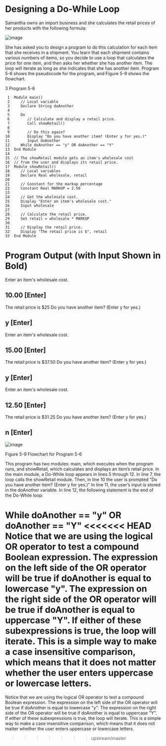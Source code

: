 # Designing a Do-While Loop

Samantha owns an import business and she calculates the retail prices of her products with the following formula:

![image](https://user-images.githubusercontent.com/47218880/67348497-be23b500-f50a-11e9-91a5-443a84884641.png)

She has asked you to design a program to do this calculation for each item that she receives in a shipment. You learn that each shipment contains various numbers of items, so you decide to use a loop that calculates the price for one item, and then asks her whether she has another item. The loop will iterate as long as she indicates that she has another item. Program 5-6 shows the pseudocode for the program, and Figure 5-9 shows the flowchart.

3 Program 5-6
```
 1  Module main()
 2     // Local variable
 3     Declare String doAnother
 4
 5     Do
 6        // Calculate and display a retail price.
 7        Call showRetail()
 8
 9        // Do this again?
10        Display "Do you have another item? (Enter y for yes.)"
11        Input doAnother
12     While doAnother == "y" OR doAnother == "Y"
13  End Module
14
15  // The showRetail module gets an item's wholesale cost
16  // from the user and displays its retail price.
17  Module showRetail()
18     // Local variables
19     Declare Real wholesale, retail
20
21     // Constant for the markup percentage
22     Constant Real MARKUP = 2.50
23
24     // Get the wholesale cost.
25     Display "Enter an item's wholesale cost."
26     Input wholesale
27
28     // Calculate the retail price.
29     Set retail = wholesale * MARKUP
30
31     // Display the retail price.
32     Display "The retail price is $", retail
33  End Module
```
# Program Output (with Input Shown in Bold)
Enter an item's wholesale cost.
## 10.00 [Enter] 
The retail price is $25
Do you have another item? (Enter y for yes.)
## y [Enter] 
Enter an item's wholesale cost.
## 15.00 [Enter] 
The retail price is $37.50
Do you have another item? (Enter y for yes.)
## y [Enter] 
Enter an item's wholesale cost.
## 12.50 [Enter] 
The retail price is $31.25
Do you have another item? (Enter y for yes.)
## n [Enter]

![image](https://user-images.githubusercontent.com/47218880/67348845-d0eab980-f50b-11e9-880d-f03cb66a24e7.png)

Figure 5-9 Flowchart for Program 5-6

This program has two modules: main, which executes when the program runs, and showRetail, which calculates and displays an item’s retail price. In the main module, a Do-While loop appears in lines 5 through 12. In line 7, the loop calls the showRetail module. Then, in line 10 the user is prompted “Do you have another item? (Enter y for yes.)” In line 11, the user’s input is stored in the doAnother variable. In line 12, the following statement is the end of the Do-While loop:

While doAnother == "y" OR doAnother == "Y"
<<<<<<< HEAD
Notice that we are using the logical OR operator to test a compound Boolean expression. The expression on the left side of the OR operator will be true if doAnother is equal to lowercase "y". The expression on the right side of the OR operator will be true if doAnother is equal to uppercase "Y". If either of these subexpressions is true, the loop will iterate. This is a simple way to make a case insensitive comparison, which means that it does not matter whether the user enters uppercase or lowercase letters.
=======
Notice that we are using the logical OR operator to test a compound Boolean expression. The expression on the left side of the OR operator will be true if doAnother is equal to lowercase "y". The expression on the right side of the OR operator will be true if doAnother is equal to uppercase "Y". If either of these subexpressions is true, the loop will iterate. This is a simple way to make a case insensitive comparison, which means that it does not matter whether the user enters uppercase or lowercase letters.
>>>>>>> upstream/master
